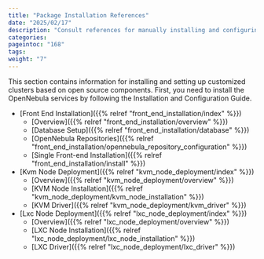 ```yaml
---
title: "Package Installation References"
date: "2025/02/17"
description: "Consult references for manually installing and configuring customized cloud infrastructure"
categories:
pageintoc: "168"
tags:
weight: "7"
---
```


<a id="package-installation-references"></a>

<a id="ocd"></a>

<a id="vmmg"></a>

<a id="open-cluster-deployment"></a>

<!--# Package Installation References -->

This section contains information for installing and setting up customized clusters based on open source components. First, you  need to install the OpenNebula services by following the Installation and Configuration Guide.

* [Front End Installation]({{% relref "front_end_installation/index" %}})
  * [Overview]({{% relref "front_end_installation/overview" %}})
  * [Database Setup]({{% relref "front_end_installation/database" %}})
  * [OpenNebula Repositories]({{% relref "front_end_installation/opennebula_repository_configuration" %}})
  * [Single Front-end Installation]({{% relref "front_end_installation/install" %}})
* [Kvm Node Deployment]({{% relref "kvm_node_deployment/index" %}})
  * [Overview]({{% relref "kvm_node_deployment/overview" %}})
  * [KVM Node Installation]({{% relref "kvm_node_deployment/kvm_node_installation" %}})
  * [KVM Driver]({{% relref "kvm_node_deployment/kvm_driver" %}})
* [Lxc Node Deployment]({{% relref "lxc_node_deployment/index" %}})
  * [Overview]({{% relref "lxc_node_deployment/overview" %}})
  * [LXC Node Installation]({{% relref "lxc_node_deployment/lxc_node_installation" %}})
  * [LXC Driver]({{% relref "lxc_node_deployment/lxc_driver" %}})
